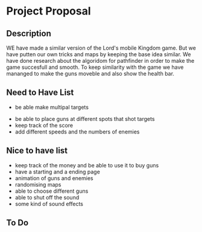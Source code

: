 # Project Proposal

## Description

WE have made a similar version of the Lord's mobile Kingdom game. But we have putten our own tricks and maps by keeping the base idea similar. We have done research about the algoridom for pathfinder in order to make the game succesfull and smooth. To keep similarity with the game we have mananged to make the guns moveble and also show the health bar.

## Need to Have List

<!-- - have a pathfinder for the enemies -->
- be able make multipal targets
<!-- - show a health bar for the enemies -->
- be able to place guns at different spots that shot targets
- keep track of the score
- add different speeds and the numbers of enemies

## Nice to have list
- keep track of the money and be able to use it to buy guns
- have a starting and a ending page
- animation of guns and enemies
- randomising maps
- able to choose different guns
- able to shut off the sound
- some kind of sound effects





## To Do
<!-- clean up the whole code -->
<!-- make a better health bar -->
<!-- make the enemies an array, so we can make multipul enemies -->
<!-- make a timer for the enemies movement -->
<!-- display the score -->
